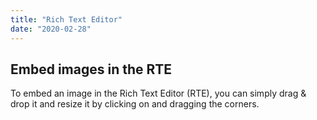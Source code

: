 ```yaml
---
title: "Rich Text Editor"
date: "2020-02-28"
---
```


## Embed images in the RTE

To embed an image in the Rich Text Editor (RTE), you can simply drag & drop it and resize it by clicking on and dragging the corners.
